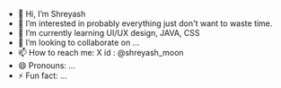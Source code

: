 - 👋 Hi, I’m Shreyash
- 👀 I’m interested in probably everything just don't want to waste time.
- 🌱 I’m currently learning UI/UX design, JAVA, CSS
- 💞️ I’m looking to collaborate on ...
- 📫 How to reach me: X id : @shreyash_moon
- 😄 Pronouns: ...
- ⚡ Fun fact: ...

<!---
Parabolic666/Parabolic666 is a ✨ special ✨ repository because its `README.md` (this file) appears on your GitHub profile.
You can click the Preview link to take a look at your changes.
--->
